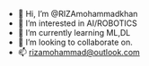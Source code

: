 - 👋 Hi, I’m @RIZAmohammadkhan
- 👀 I’m interested in AI/ROBOTICS
- 🌱 I’m currently learning ML,DL
- 💞️ I’m looking to collaborate on.
- 📫 rizamohammad@outlook.com

